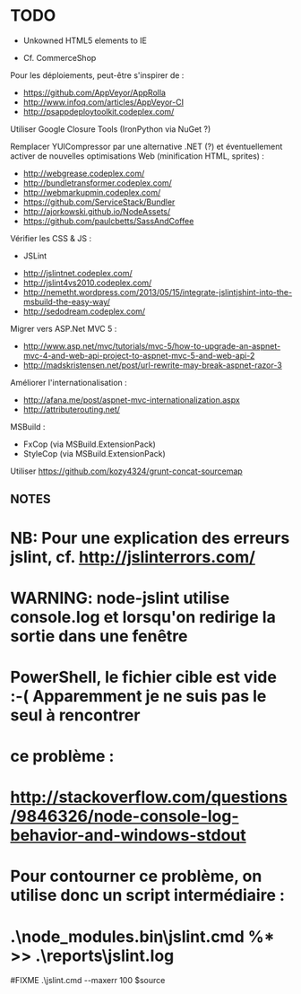 TODO
====

* Unkowned HTML5 elements to IE

* Cf. CommerceShop

Pour les déploiements, peut-être s'inspirer de :
* https://github.com/AppVeyor/AppRolla
* http://www.infoq.com/articles/AppVeyor-CI
* http://psappdeploytoolkit.codeplex.com/

Utiliser Google Closure Tools (IronPython via NuGet ?)

Remplacer YUICompressor par une alternative .NET (?) et éventuellement activer de nouvelles
optimisations Web (minification HTML, sprites) :
* http://webgrease.codeplex.com/
* http://bundletransformer.codeplex.com/
* http://webmarkupmin.codeplex.com/
* https://github.com/ServiceStack/Bundler
* http://ajorkowski.github.io/NodeAssets/
* https://github.com/paulcbetts/SassAndCoffee

Vérifier les CSS & JS :
* JSLint
- http://jslintnet.codeplex.com/
- http://jslint4vs2010.codeplex.com/
- http://nemetht.wordpress.com/2013/05/15/integrate-jslintjshint-into-the-msbuild-the-easy-way/
- http://sedodream.codeplex.com/

Migrer vers ASP.Net MVC 5 :
* http://www.asp.net/mvc/tutorials/mvc-5/how-to-upgrade-an-aspnet-mvc-4-and-web-api-project-to-aspnet-mvc-5-and-web-api-2
* http://madskristensen.net/post/url-rewrite-may-break-aspnet-razor-3

Améliorer l'internationalisation :
* http://afana.me/post/aspnet-mvc-internationalization.aspx
* http://attributerouting.net/

MSBuild :
* FxCop (via MSBuild.ExtensionPack)
* StyleCop (via MSBuild.ExtensionPack)

Utiliser https://github.com/kozy4324/grunt-concat-sourcemap

NOTES
-----

# NB: Pour une explication des erreurs jslint, cf. http://jslinterrors.com/

# WARNING: node-jslint utilise console.log et lorsqu'on redirige la sortie dans une fenêtre
# PowerShell, le fichier cible est vide :-( Apparemment je ne suis pas le seul à rencontrer
# ce problème :
#   http://stackoverflow.com/questions/9846326/node-console-log-behavior-and-windows-stdout
# Pour contourner ce problème, on utilise donc un script intermédiaire :
# .\node_modules\.bin\jslint.cmd %* >> .\reports\jslint.log

#FIXME .\jslint.cmd --maxerr 100 $source
